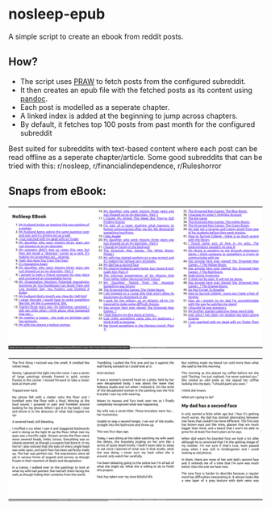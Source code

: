# nosleep-epub

A simple script to create an ebook from reddit posts.

## How?
- The script uses [PRAW](https://praw.readthedocs.io/en/stable/) to fetch posts from the configured subreddit.
- It then creates an epub file with the fetched posts as its content using [pandoc](https://pandoc.org/).
- Each post is modelled as a seperate chapter.
- A linked index is added at the beginning to jump across chapters.
- By default, it fetches top 100 posts from past month for the configured subreddit

Best suited for subreddits with text-based content where each post can be read offline as a seperate chapter/article. Some good subreddits that can be tried with this: r/nosleep, r/financialindependence, r/Ruleshorror

## Snaps from eBook:

![book index page](./screenshots/index.png)

![book content](./screenshots/book_content.png)
